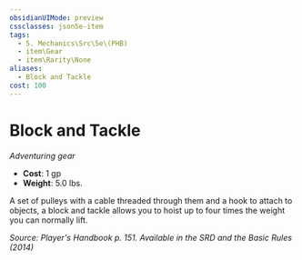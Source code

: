 ```yaml
---
obsidianUIMode: preview
cssclasses: json5e-item
tags:
  - 5. Mechanics\Src\5e\(PHB)
  - item\Gear
  - item\Rarity\None
aliases:
  - Block and Tackle
cost: 100
---
```

# Block and Tackle
*Adventuring gear*  

- **Cost**: 1 gp
- **Weight**: 5.0 lbs.

A set of pulleys with a cable threaded through them and a hook to attach to objects, a block and tackle allows you to hoist up to four times the weight you can normally lift.

*Source: Player's Handbook p. 151. Available in the <span title='Systems Reference Document (5.1)'>SRD</span> and the Basic Rules (2014)*
